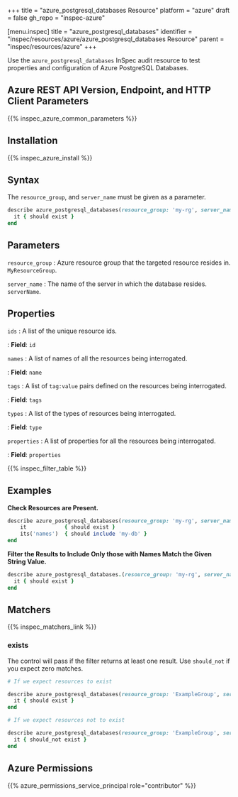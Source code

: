 +++
title = "azure_postgresql_databases Resource"
platform = "azure"
draft = false
gh_repo = "inspec-azure"

[menu.inspec]
title = "azure_postgresql_databases"
identifier = "inspec/resources/azure/azure_postgresql_databases Resource"
parent = "inspec/resources/azure"
+++

Use the `azure_postgresql_databases` InSpec audit resource to test properties and configuration of Azure PostgreSQL Databases.

## Azure REST API Version, Endpoint, and HTTP Client Parameters

{{% inspec_azure_common_parameters %}}

## Installation

{{% inspec_azure_install %}}

## Syntax

The `resource_group`, and `server_name` must be given as a parameter.
```ruby
describe azure_postgresql_databases(resource_group: 'my-rg', server_name: 'my-server') do
  it { should exist }
end
```

## Parameters

`resource_group`
: Azure resource group that the targeted resource resides in. `MyResourceGroup`.

`server_name`
: The name of the server in which the database resides. `serverName`.

## Properties

`ids`
: A list of the unique resource ids.

: **Field**: `id`

`names`
: A list of names of all the resources being interrogated.

: **Field**: `name`

`tags`
: A list of `tag:value` pairs defined on the resources being interrogated.

: **Field**: `tags`

`types`
: A list of the types of resources being interrogated.

: **Field**: `type`

`properties`
: A list of properties for all the resources being interrogated.

: **Field**: `properties`

{{% inspec_filter_table %}}

## Examples

**Check Resources are Present.**

````ruby
describe azure_postgresql_databases(resource_group: 'my-rg', server_name: 'my-server') do
    it            { should exist }
    its('names')  { should include 'my-db' }
end
````

**Filter the Results to Include Only those with Names Match the Given String Value.**

```ruby
describe azure_postgresql_databases.(resource_group: 'my-rg', server_name: 'my-server').where{ name.eql?('production-db') } do
  it { should exist }
end
```

## Matchers

{{% inspec_matchers_link %}}

### exists

The control will pass if the filter returns at least one result. Use `should_not` if you expect zero matches.
```ruby
# If we expect resources to exist

describe azure_postgresql_databases(resource_group: 'ExampleGroup', server_name: 'my-server') do
  it { should exist }
end

# If we expect resources not to exist

describe azure_postgresql_databases(resource_group: 'ExampleGroup', server_name: 'my-server') do
  it { should_not exist }
end
```

## Azure Permissions

{{% azure_permissions_service_principal role="contributor" %}}
